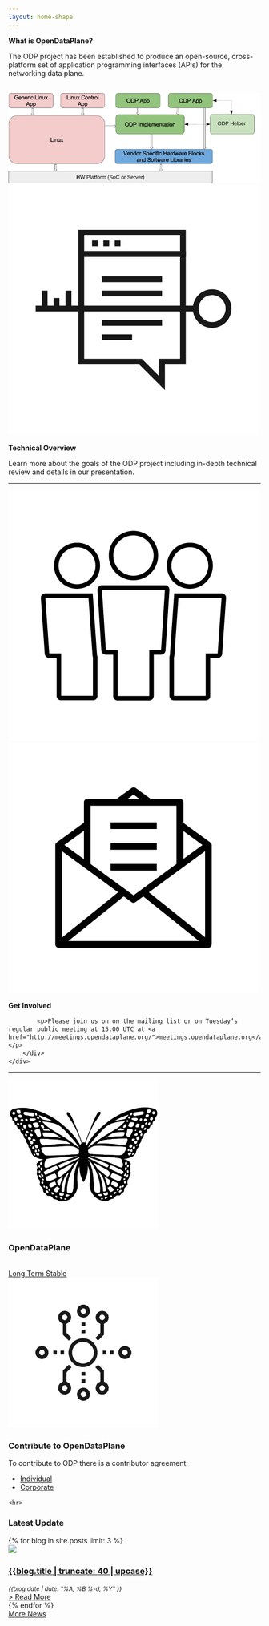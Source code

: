 ```yaml
---
layout: home-shape
---
```

<div class="container">
<div class="row">

<div class="col-md-6" markdown="1">

**What is OpenDataPlane?**

The ODP project has been established to produce an open-source, cross-platform set of application programming interfaces (APIs) for the networking data plane.

<br/>
<!-- <a href="https://git.linaro.org/lng/odp.git/blob_plain/HEAD:/doc/images/overview.svg">
    <img src="/assets/images/odp-overview.png" alt="OpenDataPlane Overview" class="img-responsive"/>
</a> -->

<img src="/assets/images/odp-overview.png" alt="OpenDataPlane Overview" class="img-responsive lazyload"/>

</div>
<div class="col-md-6">
    <div class="row">
        <div class="col-md-3">
            <a href="/about/">
                <img src="/assets/images/technical-overview.png" class="img-responsive" alt="OpenDataPlane Technical Overview Icon"/>
            </a>
        </div>
        <div class="col-md-9">
            <p>
                <strong>
                    Technical Overview
                </strong>
            </p>
            <p>Learn more about the goals of the ODP project including in-depth technical review and details in our presentation.</p>
        </div>
    </div>
    <hr>
    <div class="row">
        <div class="col-md-3">
            <a href="/about/">
                <img src="/assets/images/get-involved.png" class="img-responsive" alt="Get Involved with OpenDataPlane Icon"/>
            </a>
            <a href="/mailing-list/">
                <img src="/assets/images/mailing-list.png" class="img-responsive" alt="Mailing List OpenDataPlane Icon"/>
            </a>
        </div>
        <div class="col-md-9">
            <p>
                <strong>
                    Get Involved
                </strong>
            </p>

            <p>Please join us on on the mailing list or on Tuesday’s regular public meeting at 15:00 UTC at <a href="http://meetings.opendataplane.org/">meetings.opendataplane.org</a>.</p>
        </div>
    </div>
</div>
</div>

<div class="row">
    <div class="col-md-12">
        <hr>
    </div>
</div>

<div class="row">
    <div class="col-sm-6 odp-home-page-panel">
        <div class="row">   
            <div class="col-xs-3">
                <a href="https://www.opendataplane.org/odp-long-term-support-lts-release/">
                    <img src="/assets/images/monarchs-odp.png" class="img-responsive center-block" alt="OpenDataPlane Stable Version Icon"/>
                </a>
            </div>
            <div class="col-xs-9 text-center">
                <h3>OpenDataPlane</h3>
                <br/>
                <a href="https://www.opendataplane.org/odp-long-term-support-lts-release/" class="btn btn-default center-block">Long Term Stable</a>
            </div>
        </div>
    </div>
    <div class="col-sm-6 odp-home-page-panel">
            <div class="row">
                <div class="col-xs-3">
                    <a href="https://www.opendataplane.org/odp-long-term-support-lts-release/">
                        <img src="/assets/images/odp-contributing.png" class="img-responsive center-block" alt="Contribute to OpenDataPlane Icon"/>
                    </a>
                </div>
                <div class="col-xs-9">
                    <h3 class="text-center">Contribute to OpenDataPlane</h3>
                    <p>To contribute to ODP there is a contributor agreement:</p>
                    <ul>
                        <li><a href="/contributor/individual/">Individual</a></li>
                        <li><a href="/contributor/corporate/">Corporate</a></li>
                    </ul>
                </div>
            </div>
    </div>

    <hr>
    
</div>
</div>

<div class="row alt-row">
    <div class="container">
        <div class="row recent_posts">
            <h3 class="text-center">Latest Update</h3>
            {% for blog in site.posts limit: 3 %}
            <div class="blog_container col-md-4">
                <div class="recent_post">
                    <a href="{{blog.url}}">
                        <div class="recent_post_image">
                            <img class="recent_post_image" src="
                            {% if blog.featured_image %}
                                {% if site.using_assets %}
                                    {% asset_path '{{blog.featured_image}}' %}
                                {% else %}
                                    /assets{{blog.featured_image}}
                                {% endif %}
                            {% else %}
                                {% if site.using_assets %}
                                    {% asset_path 'placeholder.png' %}
                                {% else %}
                                    /assets/images/placeholder.png
                                {% endif %}
                            {% endif %}
                            "/>
                        </div>
                    </a>
                    <div class="recent_post_desc">
                        <a href="{{blog.url}}">
                            <h3 class="recent_post_title">{{blog.title | truncate: 40 | upcase}}</h3>
                        </a>
                        <small><em>{{blog.date | date: "%A, %B %-d, %Y" }}</em></small>
                    </div>
                    <div class="recent_post_more">
                        <a href="{{blog.url}}">> Read More</a>
                    </div>
                </div>
            </div>
            {% endfor %}
        </div>
        <a href="/news/" class="center-block more-news-button">More News</a>
    </div>
</div>
